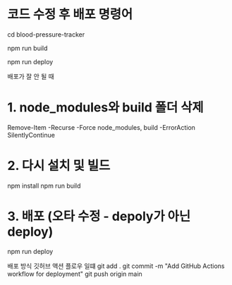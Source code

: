 
# 코드 수정 후 배포 명령어
cd blood-pressure-tracker

npm run build

npm run deploy


배포가 잘 안 될 때
# 1. node_modules와 build 폴더 삭제
Remove-Item -Recurse -Force node_modules, build -ErrorAction SilentlyContinue

# 2. 다시 설치 및 빌드
npm install
npm run build

# 3. 배포 (오타 수정 - depoly가 아닌 deploy)
npm run deploy

배포 방식 깃허브 액션 플로우 일떄 
git add .
git commit -m "Add GitHub Actions workflow for deployment"
git push origin main
